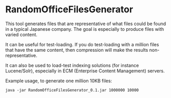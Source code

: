 RandomOfficeFilesGenerator
==========================

This tool generates files that are representative of what files could be found in a typical Japanese company.
The goal is especially to produce files with varied content.

It can be useful for test-loading. If you do test-loading with a million files that have the same content, then compression will make the results non-representative.

It can also be used to load-test indexing solutions (for instance Lucene/Solr), especially in ECM (Enterprise Content Management) servers.

Example usage, to generate one million 10KB files:

```
java -jar RandomOfficeFilesGenerator_0.1.jar 1000000 10000
```
